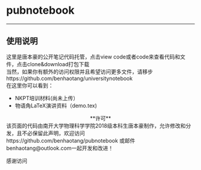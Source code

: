 # pubnotebook
---
## 使用说明
这里是唐本豪的公开笔记代码托管，点击view code或者code来查看代码和文件，点击clone&download打包下载   
当然，如果你有额外的访问权限并且希望访问更多文件，请移步https://github.com/benhaotang/universitynotebook    
在这里你可以看到：
- NKPT培训材料(尚未上传）
- 物语角LaTeX演讲资料（demo.tex)       
<center>**许可**</center>     
该页面的代码由南开大学物理科学学院2018级本科生唐本豪制作，允许修改和分发，且不必保留此声明，欢迎访问https://github.com/benhaotang/pubnotebook 或邮件benhaotang@outlook.com一起开发和改进！

感谢访问

